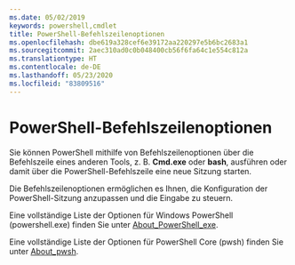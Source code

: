 ```yaml
---
ms.date: 05/02/2019
keywords: powershell,cmdlet
title: PowerShell-Befehlszeilenoptionen
ms.openlocfilehash: dbe619a328cef6e39172aa220297e5b6bc2683a1
ms.sourcegitcommit: 2aec310ad0c0b048400cb56f6fa64c1e554c812a
ms.translationtype: HT
ms.contentlocale: de-DE
ms.lasthandoff: 05/23/2020
ms.locfileid: "83809516"
---
```

# <a name="powershell-command-line-options"></a>PowerShell-Befehlszeilenoptionen

Sie können PowerShell mithilfe von Befehlszeilenoptionen über die Befehlszeile eines anderen Tools, z. B. **Cmd.exe** oder **bash**, ausführen oder damit über die PowerShell-Befehlszeile eine neue Sitzung starten.

Die Befehlszeilenoptionen ermöglichen es Ihnen, die Konfiguration der PowerShell-Sitzung anzupassen und die Eingabe zu steuern.

Eine vollständige Liste der Optionen für Windows PowerShell (powershell.exe) finden Sie unter [About_PowerShell_exe](/powershell/module/Microsoft.PowerShell.Core/About/about_PowerShell_exe?view=powershell-5.1).

Eine vollständige Liste der Optionen für PowerShell Core (pwsh) finden Sie unter [About_pwsh](/powershell/module/Microsoft.PowerShell.Core/About/about_pwsh).
